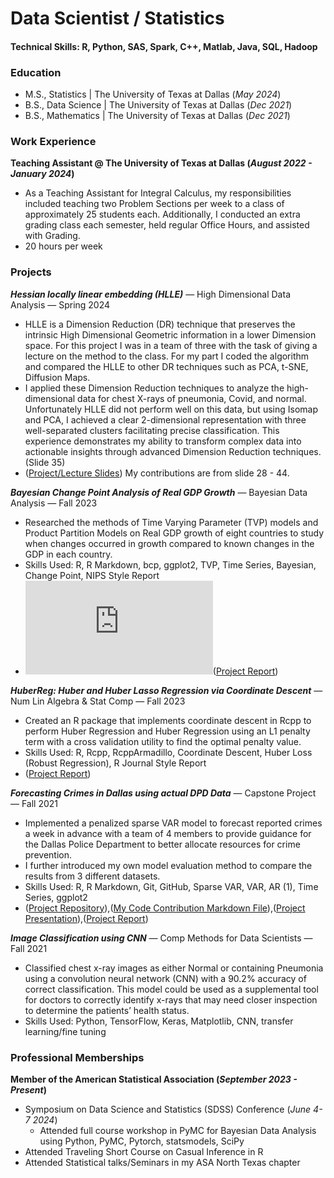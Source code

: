 # Data Scientist / Statistics

#### Technical Skills: R, Python, SAS, Spark, C++, Matlab, Java, SQL, Hadoop

### Education
- M.S., Statistics | The University of Texas at Dallas (_May 2024_)
- B.S., Data Science | The University of Texas at Dallas (_Dec 2021_)
- B.S., Mathematics | The University of Texas at Dallas (_Dec 2021_)
  
### Work Experience
**Teaching Assistant @ The University of Texas at Dallas (_August 2022 - January 2024_)**
- As a Teaching Assistant for Integral Calculus, my responsibilities included teaching two Problem Sections per week to a class of approximately 25 students each. Additionally, I conducted an extra grading class each semester, held regular Office Hours, and assisted with Grading. 
- 20 hours per week

### Projects
***Hessian locally linear embedding (HLLE)***  —  High Dimensional Data Analysis  —  Spring 2024
- HLLE is a Dimension Reduction (DR) technique that preserves the intrinsic High Dimensional Geometric information in a lower Dimension space. For this project I was in a team of three with the task of giving a lecture on the method to the class. For my part I coded the algorithm and compared the HLLE to other DR techniques such as PCA, t-SNE, Diffusion Maps. 
- I applied these Dimension Reduction techniques to analyze the high-dimensional data for chest X-rays of pneumonia, Covid, and normal. Unfortunately HLLE did not perform well on this data, but using Isomap and PCA, I achieved a clear 2-dimensional representation with three well-separated clusters facilitating precise classification. This experience demonstrates my ability to transform complex data into actionable insights through advanced Dimension Reduction techniques. (Slide 35)
- ([Project/Lecture Slides](https://github.com/jkenney1123/jkenney1123.github.io/blob/main/Projects/High_Dimensional_Data_Analysis_HLLE_Slides.pdf)) My contributions are from slide 28 - 44.

***Bayesian Change Point Analysis of Real GDP Growth***   —  Bayesian Data Analysis  —  Fall 2023
-	Researched the methods of Time Varying Parameter (TVP) models and Product Partition Models on Real GDP growth of eight countries to study when changes occurred in growth compared to known changes in the GDP in each country.
-	Skills Used: R, R Markdown, bcp, ggplot2, TVP, Time Series, Bayesian, Change Point, NIPS Style Report
-	<embed src="https://github.com/jkenney1123/jkenney1123.github.io/blob/cbe567d125afff55ca4e00d334f583d6b3c328ed/Projects/Bayesian_Change_Point_Analysis.pdf" type="application/pdf" />([Project Report](https://github.com/jkenney1123/jkenney1123.github.io/blob/cbe567d125afff55ca4e00d334f583d6b3c328ed/Projects/Bayesian_Change_Point_Analysis.pdf))

***HuberReg: Huber and Huber Lasso Regression via Coordinate Descent***  —  Num Lin Algebra & Stat Comp  —  Fall 2023
- Created an R package that implements coordinate descent in Rcpp to perform Huber Regression and Huber Regression using an L1 penalty term with a cross validation utility to find the optimal penalty value.
- Skills Used: R, Rcpp, RcppArmadillo, Coordinate Descent, Huber Loss (Robust Regression), R Journal Style Report
- ([Project Report](https://github.com/jkenney1123/jkenney1123.github.io/blob/cbe567d125afff55ca4e00d334f583d6b3c328ed/Projects/Huber_Regression.pdf))

***Forecasting Crimes in Dallas using actual DPD Data***  —  Capstone Project  —  Fall 2021
- Implemented a penalized sparse VAR model to forecast reported crimes a week in advance with a team of 4 members to provide guidance for the Dallas Police Department to better allocate resources for crime prevention.
- I further introduced my own model evaluation method to compare the results from 3 different datasets.
- Skills Used: R, R Markdown, Git, GitHub, Sparse VAR, VAR, AR (1), Time Series, ggplot2
- ([Project Repository](https://github.com/jkenney1123/Forecasting-Crimes-in-Dallas-using-actual-DPD-Data/tree/main)),([My Code Contribution Markdown File](https://github.com/jkenney1123/Forecasting-Crimes-in-Dallas-using-actual-DPD-Data/blob/main/Code/codeall.md)),([Project Presentation](https://github.com/jkenney1123/Forecasting-Crimes-in-Dallas-using-actual-DPD-Data/blob/main/Final%20Report%20and%20Presentation/Final%20Presentation%20Dallas%20Crime%20Trends%20Forecasting%20.pdf)),([Project Report](https://github.com/jkenney1123/Forecasting-Crimes-in-Dallas-using-actual-DPD-Data/blob/main/Final%20Report%20and%20Presentation/FINAL_Report_STAT_4475.pdf))

***Image Classification using CNN***  —  Comp Methods for Data Scientists  —  Fall 2021
- Classified chest x-ray images as either Normal or containing Pneumonia using a convolution neural network (CNN) with a 90.2% accuracy of correct classification. This model could be used as a supplemental tool for doctors to correctly identify x-rays that may need closer inspection to determine the patients’ health status.
- Skills Used: Python, TensorFlow, Keras, Matplotlib, CNN, transfer learning/fine tuning 

### Professional Memberships
**Member of the American Statistical Association (_September 2023 - Present_)**
- Symposium on Data Science and Statistics (SDSS) Conference (_June 4-7 2024_)
  - Attended full course workshop in PyMC for Bayesian Data Analysis using Python, PyMC, Pytorch, statsmodels, SciPy
- Attended Traveling Short Course on Casual Inference in R
- Attended Statistical talks/Seminars in my ASA North Texas chapter
